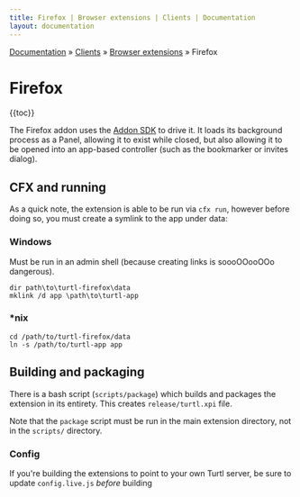 ```yaml
---
title: Firefox | Browser extensions | Clients | Documentation
layout: documentation
---
```


<div class="breadcrumb">
    <a href="/docs">Documentation</a> &raquo;
    <a href="/docs/clients/index">Clients</a> &raquo;
    <a href="/docs/clients/extensions/index">Browser extensions</a> &raquo;
    Firefox
</div>

# Firefox
{{toc}}

The Firefox addon uses the [Addon SDK](https://addons.mozilla.org/en-US/developers/docs/sdk/latest/)
to drive it. It loads its background process as a Panel, allowing it to exist
while closed, but also allowing it to be opened into an app-based controller
(such as the bookmarker or invites dialog).

## CFX and running
As a quick note, the extension is able to be run via `cfx run`, however before
doing so, you must create a symlink to the app under data:

### Windows
Must be run in an admin shell (because creating links is soooOOooOOo dangerous).
```
dir path\to\turtl-firefox\data
mklink /d app \path\to\turtl-app
```

### \*nix
```
cd /path/to/turtl-firefox/data
ln -s /path/to/turtl-app app
```

## Building and packaging
There is a bash script (`scripts/package`) which builds and packages the
extension in its entirety. This creates `release/turtl.xpi` file.

Note that the `package` script must be run in the main extension directory, not
in the `scripts/` directory.

### Config
If you're building the extensions to point to your own Turtl server, be sure to
update `config.live.js` *before* building

